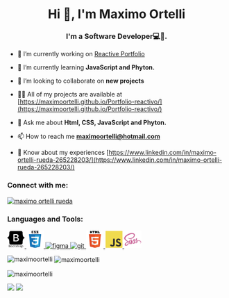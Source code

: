 <h1 align="center">Hi 👋, I'm Maximo Ortelli</h1>
<h3 align="center">I'm a Software Developer💻📲.</h3>


- 🔭 I’m currently working on [Reactive Portfolio](https://maximoortelli.github.io/Portfolio-reactivo/)

- 🌱 I’m currently learning **JavaScript and Phyton.**

- 👯 I’m looking to collaborate on **new projects**

- 👨‍💻 All of my projects are available at [https://maximoortelli.github.io/Portfolio-reactivo/](https://maximoortelli.github.io/Portfolio-reactivo/)

- 💬 Ask me about **Html, CSS, JavaScript and Phyton.**

- 📫 How to reach me **maximoortelli@hotmail.com**

- 📄 Know about my experiences [https://www.linkedin.com/in/maximo-ortelli-rueda-265228203/](https://www.linkedin.com/in/maximo-ortelli-rueda-265228203/)

<h3 align="left">Connect with me:</h3>
<p align="left">
<a href="https://linkedin.com/in/maximo ortelli rueda" target="blank"><img align="center" src="https://raw.githubusercontent.com/rahuldkjain/github-profile-readme-generator/master/src/images/icons/Social/linked-in-alt.svg" alt="maximo ortelli rueda" height="30" width="40" /></a>
</p>

<h3 align="left">Languages and Tools:</h3>
<p align="left"> <a href="https://getbootstrap.com" target="_blank" rel="noreferrer"> <img src="https://raw.githubusercontent.com/devicons/devicon/master/icons/bootstrap/bootstrap-plain-wordmark.svg" alt="bootstrap" width="40" height="40"/> </a> <a href="https://www.w3schools.com/css/" target="_blank" rel="noreferrer"> <img src="https://raw.githubusercontent.com/devicons/devicon/master/icons/css3/css3-original-wordmark.svg" alt="css3" width="40" height="40"/> </a> <a href="https://www.figma.com/" target="_blank" rel="noreferrer"> <img src="https://www.vectorlogo.zone/logos/figma/figma-icon.svg" alt="figma" width="40" height="40"/> </a> <a href="https://git-scm.com/" target="_blank" rel="noreferrer"> <img src="https://www.vectorlogo.zone/logos/git-scm/git-scm-icon.svg" alt="git" width="40" height="40"/> </a> <a href="https://www.w3.org/html/" target="_blank" rel="noreferrer"> <img src="https://raw.githubusercontent.com/devicons/devicon/master/icons/html5/html5-original-wordmark.svg" alt="html5" width="40" height="40"/> </a> <a href="https://developer.mozilla.org/en-US/docs/Web/JavaScript" target="_blank" rel="noreferrer"> <img src="https://raw.githubusercontent.com/devicons/devicon/master/icons/javascript/javascript-original.svg" alt="javascript" width="40" height="40"/> </a> <a href="https://sass-lang.com" target="_blank" rel="noreferrer"> <img src="https://raw.githubusercontent.com/devicons/devicon/master/icons/sass/sass-original.svg" alt="sass" width="40" height="40"/> </a> </p>

<p><img align="left" src="https://github-readme-stats.vercel.app/api/top-langs?username=maximoortelli&show_icons=true&locale=en&layout=compact" alt="maximoortelli" /></p>

<p>&nbsp;<img align="center" src="https://github-readme-stats.vercel.app/api?username=maximoortelli&show_icons=true&locale=en" alt="maximoortelli" /></p>

<p><img align="center" src="https://github-readme-streak-stats.herokuapp.com/?user=maximoortelli&" alt="maximoortelli" /></p>

<a href = "maximoortelli@hotmail.com"><img src="https://img.shields.io/badge/-Gmail-%23333?style=for-the-badge&logo=gmail&logoColor=white" target="_blank"></a>
  <a href="https://www.linkedin.com/in/maximo-ortelli-rueda-265228203/" target="_blank"><img src="https://img.shields.io/badge/-LinkedIn-%230077B5?style=for-the-badge&logo=linkedin&logoColor=white" target="_blank"></a> 
